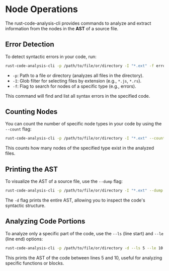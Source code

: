 # Node Operations

The rust-code-analysis-cli provides commands to analyze and extract information from the nodes in the **AST** of a source file.

## Error Detection

To detect syntactic errors in your code, run:

```bash
rust-code-analysis-cli -p /path/to/file/or/directory -I "*.ext" -f error
```

- `-p`: Path to a file or directory (analyzes all files in the directory).
- `-I`: Glob filter for selecting files by extension (e.g., `*.js`, `*.rs`).
- `-f`: Flag to search for nodes of a specific type (e.g., errors).

This command will find and list all syntax errors in the specified code.

## Counting Nodes

You can count the number of specific node types in your code by using the `--count` flag:

```bash
rust-code-analysis-cli -p /path/to/file/or/directory -I "*.ext" --count <NODE_TYPE>
```
This counts how many nodes of the specified type exist in the analyzed files.

## Printing the AST

To visualize the AST of a source file, use the `--dump` flag:

```bash
rust-code-analysis-cli -p /path/to/file/or/directory -I "*.ext" --dump
```
The `-d` flag prints the entire AST, allowing you to inspect the code's syntactic structure.

## Analyzing Code Portions

To analyze only a specific part of the code, use the `--ls` (line start) and `--le` (line end) options:

```bash
rust-code-analysis-cli -p /path/to/file/or/directory -d --ls 5 --le 10
```

This prints the AST of the code between lines 5 and 10, useful for analyzing specific functions or blocks.
